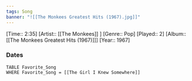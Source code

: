 ```yaml
---
tags: Song  
banner: "![[The Monkees Greatest Hits (1967).jpg]]"
---
```

[Time:: 2:35]
[Artist:: [[The Monkees]] ]
[Genre:: Pop]
[Played:: 2]
[Album:: [[The Monkees Greatest Hits (1967)]]]
[Year:: 1967]
### Dates
````dataview
TABLE Favorite_Song
WHERE Favorite_Song = [[The Girl I Knew Somewhere]]
````